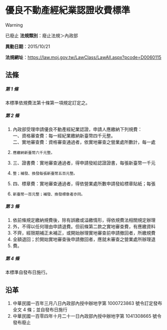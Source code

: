# 優良不動產經紀業認證收費標準


> [!WARNING]
> 已廢止
**法規類別**：廢止法規＞內政部

**異動日期**：2015/10/21  

**法規網址**：https://law.moj.gov.tw/LawClass/LawAll.aspx?pcode=D0060115



## 法條
##### 第 1 條
本標準依規費法第十條第一項規定訂定之。

##### 第 2 條
1. 內政部受理申請優良不動產經紀業認證，申請人應繳納下列規費：  
一、資格審查費：每一經紀業繳納新臺幣四千元整。  
二、實地審查費：資格審查通過者，依實地審查之營業處所數計，每一處
1.     應繳納新臺幣六千元整。
1. 三、證書費：實地審查通過者，得申請發給認證證書，每張新臺幣一千元
1.     整；補發、換發每張新臺幣五百元整。
1. 四、標章費：實地審查通過者，得依營業處所數申請發給標章貼紙；每張
1.     新臺幣一百元整；補發、換發標章者亦同。

##### 第 3 條
1. 依前條規定繳納規費後，除有誤繳或溢繳情形，得依規費法相關規定辦理
1. 外，不得以任何理由申請退費。但前條第二款之實地審查費，有應繳資料
1. 不齊，經限期補正未補正，或開始辦理實地審查前申請撤回者，所繳規費
1. 全額退回；於開始實地審查後申請撤回者，應就未審查之營業處所辦理退
1. 費。

##### 第 4 條
本標準自發布日施行。

## 沿革
1. 中華民國一百年三月八日內政部內授中辦地字第 1000723863 號令訂定發布全文 4  條；並自發布日施行
1. 中華民國一百零四年十月二十一日內政部內授中辦地字第 1041308665 號令發布廢止
